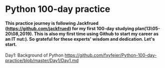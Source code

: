 # Python 100-day practice
#### This practice journey is following Jackfrued (https://github.com/jackfrued) for my first 100-day studying plan(13\05-20\08,2019). This is also my first time using Github to start my career as an IT nut:). So grateful for these experts' wisdom and dedication. Let's start. 

Day1: Background of Python  https://github.com/fxyfeier/Python-100-day-practice/blob/master/Day1/Day1.md
